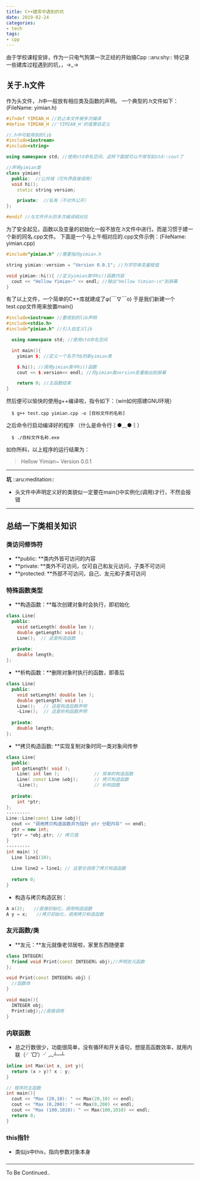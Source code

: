 ```yaml
---
title: C++建库中遇到的坑
date: 2019-02-24 
categories:
- tech
tags:
- cpp
---
```


由于学校课程安排，作为一只电气狗第一次正经的开始搞Cpp ::aru:shy:: 
特记录一些建库过程遇到的坑，，→_→


<!--more-->

## 关于.h文件
作为头文件，.h中一般放有相应类及函数的声明。
一个典型的.h文件如下：(FileName: yimian.h)
````C++
#ifndef YIMIAN_H //防止本文件被多次编译
#define YIMIAN_H //'YIMIAN_H'的值需自定义

//.h中可能用到的lib
#include<iostream>
#include<string>

using namespace std; //使用std命名空间，这样下面就可以不用写如std::cout了

//声明yimian类
class yimian{
  public:  //公共域（可外界直接调用）
  void hi();
    static string version;

    private:  //私有（不对外公开）
};

#endif //与文件开头防多次编译相对应
````

为了安全起见，函数以及变量的初始化一般不放在.h文件中进行。而是习惯于建一个新的同名.cpp文件。
下面是一个与上午相对应的.cpp文件示例：(FileName: yimian.cpp)

````C++
#include"yimian.h" //需要指向yimian.h

string yimian::version = "Version 0.0.1"; //为字符串变量赋值

void yimian::hi(){ //定义yimian类中hi()函数内容
  cout << "Hellow Yimian~" << endl; //输出"Hellow Yimian~\n"到屏幕
}
````

有了以上文件，一个简单的C++库就建成了φ(￣∇￣o)
于是我们新建一个test.cpp文件用来放置main()

````C++
#include<iostream> //要用到的lib声明
#include<stdio.h>
#include"yimian.h" //引入自定义lib

  using namespace std; //使用std命名空间

  int main(){
    yimian $; //定义一个名字为$的新yimian类

    $.hi(); //调用yimian类中hi()函数
    cout << $.version<< endl; //将yimian类version变量输出到屏幕

    return 0; //主函数结束
}
````

然后便可以愉快的使用g++编译啦，指令如下：（win如何搭建GNU环境）

````
  $ g++ test.cpp yimian.cpp -o [目标文件的名称]
````

之后命令行启动编译好的程序 （什么是命令行⌇●﹏●⌇）

````
  $ ./目标文件名称.exe
````

如你所料，以上程序的运行结果为：

> Hellow Yimian~
> Version 0.0.1

----------

**坑** ::aru:meditation:: 

 - 头文件中声明定义好的类貌似一定要在main()中实例化(调用)才行，不然会报错


------------

## 总结一下类相关知识

### 类访问修饰符
 - **public: **类内外皆可访问的内容
 - **private: **类外不可访问，仅可自己和友元访问，子类不可访问
 - **protected: **外部不可访问，自己、友元和子类可访问

### 特殊函数类型
 - **构造函数：**每次创建对象时会执行，即初始化
````C++
class Line{
  public:
    void setLength( double len );
    double getLength( void );
    Line();  // 这是构造函数
 
  private:
    double length;
};
````

 - **析构函数：**删除对象时执行的函数，即善后
````C++
class Line{
  public:
    void setLength( double len );
    double getLength( void );
    Line();   // 这是构造函数声明
    ~Line();  // 这是析构函数声明
 
  private:
    double length;
};
````

 - **拷贝构造函数: **实现复制对象时同一类对象间传参
````C++
class Line{
  public:
  int getLength( void );
    Line( int len );             // 简单的构造函数
    Line( const Line &obj);      // 拷贝构造函数
    ~Line();                     // 析构函数
 
  private:
    int *ptr;
};
·········
Line::Line(const Line &obj){
  cout << "调用拷贝构造函数并为指针 ptr 分配内存" << endl;
  ptr = new int;
  *ptr = *obj.ptr; // 拷贝值
}
·········
int main( ){
  Line line1(10);
 
  Line line2 = line1; // 这里也调用了拷贝构造函数
 
  return 0;
}
````

 - 构造与拷贝构造区别：
````C++
A x(2);　　//直接初始化，调用构造函数
A y = x;　　//拷贝初始化，调用拷贝构造函数
````

### 友元函数/类
 - **友元：**友元就像老邻居啦，家里东西随便拿
````C++
class INTEGER{
  friend void Print(const INTEGER& obj);//声明友元函数
};

void Print(const INTEGER& obj）{
  //函数体
}

void main(){
  INTEGER obj;
  Print(obj);//直接调用
}
````

### 内联函数
 - 总之行数很少，功能很简单，没有循环和开关语句，想提高函数效率，就用内联（╯‵□′）╯︵┴─┴
````C++
inline int Max(int x, int y){
  return (x > y)? x : y;
}

// 程序的主函数
int main(){
  cout << "Max (20,10): " << Max(20,10) << endl;
  cout << "Max (0,200): " << Max(0,200) << endl;
  cout << "Max (100,1010): " << Max(100,1010) << endl;
  return 0;
}
````

### this指针
 - 类似js中this，指向参数对象本身

### 

----------
To Be Continued..